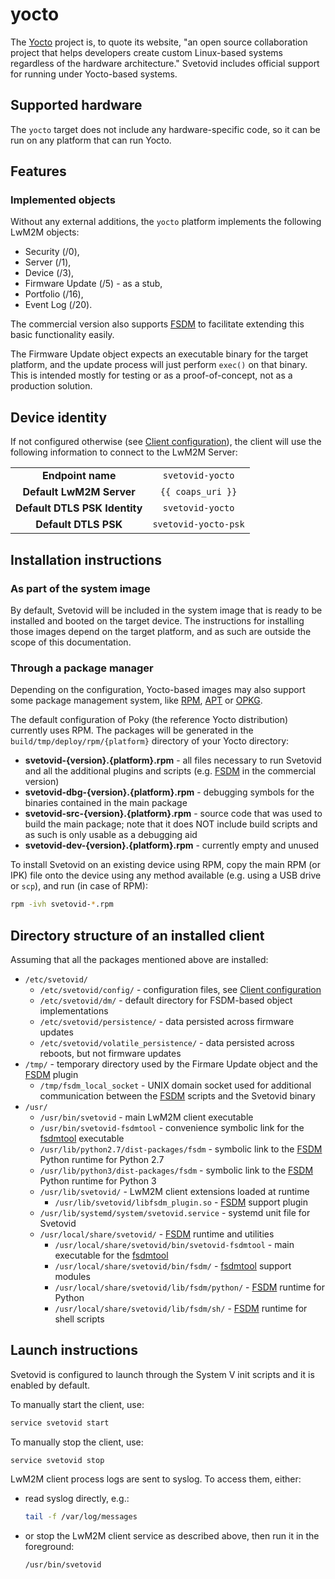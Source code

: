 # yocto

The [Yocto](https://www.yoctoproject.org/) project is, to quote its website,
"an open source collaboration project that helps developers create custom
Linux-based systems regardless of the hardware architecture." Svetovid includes
official support for running under Yocto-based systems.

## Supported hardware

The ``yocto`` target does not include any hardware-specific code, so it can be
run on any platform that can run Yocto.

## Features

### Implemented objects

Without any external additions, the ``yocto`` platform implements the following
LwM2M objects:

- Security (/0),
- Server (/1),
- Device (/3),
- Firmware Update (/5) - as a stub,
- Portfolio (/16),
- Event Log (/20).

The commercial version also supports [FSDM](../FSDM.md) to facilitate extending
this basic functionality easily.

The Firmware Update object expects an executable binary for the target platform,
and the update process will just perform ``exec()`` on that binary. This is
intended mostly for testing or as a proof-of-concept, not as a production
solution.

## Device identity

If not configured otherwise (see [Client
configuration](../Client_Configuration.md)), the client will use the following
information to connect to the LwM2M Server:

| | |
| :-: | :-: |
| **Endpoint name** | ``svetovid-yocto`` |
| **Default LwM2M Server** | ``{{ coaps_uri }}`` |
| **Default DTLS PSK Identity** | ``svetovid-yocto`` |
| **Default DTLS PSK** | ``svetovid-yocto-psk`` |

## Installation instructions

### As part of the system image

By default, Svetovid will be included in the system image that is ready to be
installed and booted on the target device. The instructions for installing those
images depend on the target platform, and as such are outside the scope of this
documentation.

### Through a package manager

Depending on the configuration, Yocto-based images may also support some
package management system, like [RPM](https://rpm.org/),
[APT](https://en.wikipedia.org/wiki/APT_(software)) or
[OPKG](https://en.wikipedia.org/wiki/Opkg).

The default configuration of Poky (the reference Yocto distribution) currently
uses RPM. The packages will be generated in the
``build/tmp/deploy/rpm/{platform}`` directory of your Yocto directory:

- **svetovid-{version}.{platform}.rpm** - all files necessary to run Svetovid
  and all the additional plugins and scripts (e.g. [FSDM](../FSDM.md) in the
  commercial version)
- **svetovid-dbg-{version}.{platform}.rpm** - debugging symbols for the binaries
  contained in the main package
- **svetovid-src-{version}.{platform}.rpm** - source code that was used to build
  the main package; note that it does NOT include build scripts and as such is
  only usable as a debugging aid
- **svetovid-dev-{version}.{platform}.rpm** - currently empty and unused

To install Svetovid on an existing device using RPM, copy the main RPM (or IPK)
file onto the device using any method available (e.g. using a USB drive or
``scp``), and run (in case of RPM):

```sh
rpm -ivh svetovid-*.rpm
```

## Directory structure of an installed client

Assuming that all the packages mentioned above are installed:

- ``/etc/svetovid/``
    - ``/etc/svetovid/config/`` - configuration files, see
      [Client configuration](../Client_Configuration.md)
    - ``/etc/svetovid/dm/`` - default directory for FSDM-based object
      implementations
    - ``/etc/svetovid/persistence/`` - data persisted across firmware updates
    - ``/etc/svetovid/volatile_persistence/`` - data persisted across reboots,
      but not firmware updates
- ``/tmp/`` - temporary directory used by the Firmare Update object and the
  [FSDM](../FSDM.md) plugin
    - ``/tmp/fsdm_local_socket`` - UNIX domain socket used for additional
      communication between the [FSDM](../FSDM.md) scripts and the Svetovid
      binary
- ``/usr/``
    - ``/usr/bin/svetovid`` - main LwM2M client executable
    - ``/usr/bin/svetovid-fsdmtool`` - convenience symbolic link for the
      [fsdmtool](../FSDM.md#fsdm-script-stub-generator) executable
    - ``/usr/lib/python2.7/dist-packages/fsdm`` - symbolic link to the
      [FSDM](../FSDM.md) Python runtime for Python 2.7
    - ``/usr/lib/python3/dist-packages/fsdm`` - symbolic link to the
      [FSDM](../FSDM.md) Python runtime for Python 3
    - ``/usr/lib/svetovid/`` - LwM2M client extensions loaded at runtime
        - ``/usr/lib/svetovid/libfsdm_plugin.so`` - [FSDM](../FSDM.md) support
          plugin
    - ``/usr/lib/systemd/system/svetovid.service`` - systemd unit file for
      Svetovid
    - ``/usr/local/share/svetovid/`` - [FSDM](../FSDM.md) runtime and utilities
        - ``/usr/local/share/svetovid/bin/svetovid-fsdmtool`` - main executable
          for the [fsdmtool](../FSDM.md#fsdm-script-stub-generator)
        - ``/usr/local/share/svetovid/bin/fsdm/`` -
          [fsdmtool](../FSDM.md#fsdm-script-stub-generator) support modules
        - ``/usr/local/share/svetovid/lib/fsdm/python/`` - [FSDM](../FSDM.md)
          runtime for Python
        - ``/usr/local/share/svetovid/lib/fsdm/sh/`` - [FSDM](../FSDM.md)
          runtime for shell scripts

## Launch instructions

Svetovid is configured to launch through the System V init scripts and it is
enabled by default.

To manually start the client, use:
```sh
service svetovid start
```

To manually stop the client, use:
```sh
service svetovid stop
```

LwM2M client process logs are sent to syslog. To access them, either:

- read syslog directly, e.g.:
    ```sh
    tail -f /var/log/messages
    ```

- or stop the LwM2M client service as described above, then run it in the
  foreground:
    ```sh
    /usr/bin/svetovid
    ```
